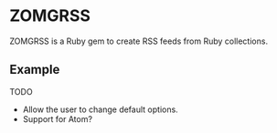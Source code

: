 ZOMGRSS
=======
ZOMGRSS is a Ruby gem to create RSS feeds from Ruby collections.

Example
-------



TODO
* Allow the user to change default options.
* Support for Atom?
